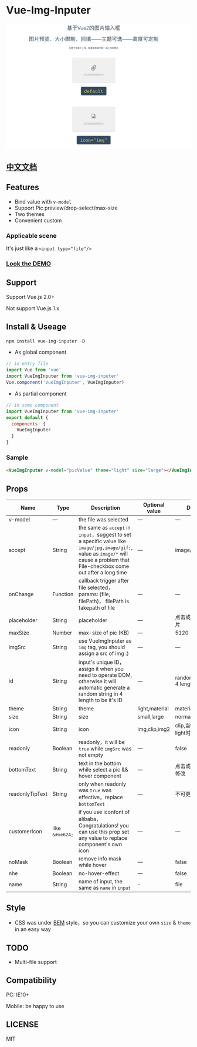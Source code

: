 # Vue-Img-Inputer

<img src="./src/images/demo.png">

## [中文文档](https://github.com/waynecz/vue-img-inputer/README-CN.MD)

## Features
+ Bind value with `v-model`
+ Support Pic preview/drop-select/max-size
+ Two themes
+ Convenient custom

### Applicable scene
It's just like a `<input type="file"/>`

### [Look the DEMO](http://waynecz.github.io/VueImgInputer/index.html)

## Support

Support Vue.js 2.0+

Not support Vue.js 1.x


## Install & Useage

```javascript
npm install vue-img-inputer -D
```

- As global component

```javascript
// in entry file
import Vue from 'vue'
import VueImgInputer from 'vue-img-inputer'
Vue.component('VueImgInputer', VueImgInputer)
```

- As partial component

```javascript
// in some component
import VueImgInputer from 'vue-img-inputer'
export default {
  components: {
    VueImgInputer
  }
}
```

### Sample
```html
<VueImgInputer v-model="picValue" theme="light" size="large"></VueImgInputer>
```

## Props

| Name    | Type    | Description   |  Optional value | Default |
| ------------- |-------| -----| ----| -------|
| v-model | — | the file was selected| —|—|
| accept | String | the same as `accept` in `input`，suggest to set a specific value like `image/jpg,image/gif;`, value as `image/*` will cause a problem that File-checkbox come out after a long time| —| image/\*,video/\*; |
| onChange  | Function | callback trigger after file selected，params: {file, filePath}， filePath is fakepath of file | —|—|
| placeholder | String | placeholder| —|点击或拖拽选择图片|
| maxSize | Number | max-size of pic (KB)| —|5120|
| imgSrc | String |  use VueImgInputer as `img` tag, you should assign a src of img :)| —|—|
| id | String | input's unique ID，assign it when you need to operate DOM, otherwise it will automatic generate a random string in 4 length to be it's ID| —| random string in 4 length |
| theme | String | theme| light,material|material|
| size | String | size| small,large|normal|
| icon | String | icon| img,clip,img2|clip,当theme为light时为img|
| readonly | Boolean | readonly，it will be `true` while `imgSrc` was not empty| —|false|
| bottomText | String | text in the bottom while select a pic && hover component| —|点击或拖拽图片以修改|
| readonlyTipText | String | only when readonly was `true` was effective，replace `bottomText` | —|不可更改|
| customerIcon | like `&#xe624;` | if you use iconfont of alibaba，Congratulations! you can use this prop set any value to replace component's own icon | —|—|
| noMask | Boolean | remove info mask while hover| —|false|
| nhe | Boolean | no-hover-effect| —|false|
| name| String | name of input, the same as `name` in `input`  | - | file |


## Style

+ CSS was under [BEM](http://www.w3cplus.com/css/bem-definitions.html) style，so you can customize your own `size` & `theme` in an easy way

## TODO

+ Multi-file support

## Compatibility

PC: IE10+

Mobile: be happy to use

## LICENSE

MIT